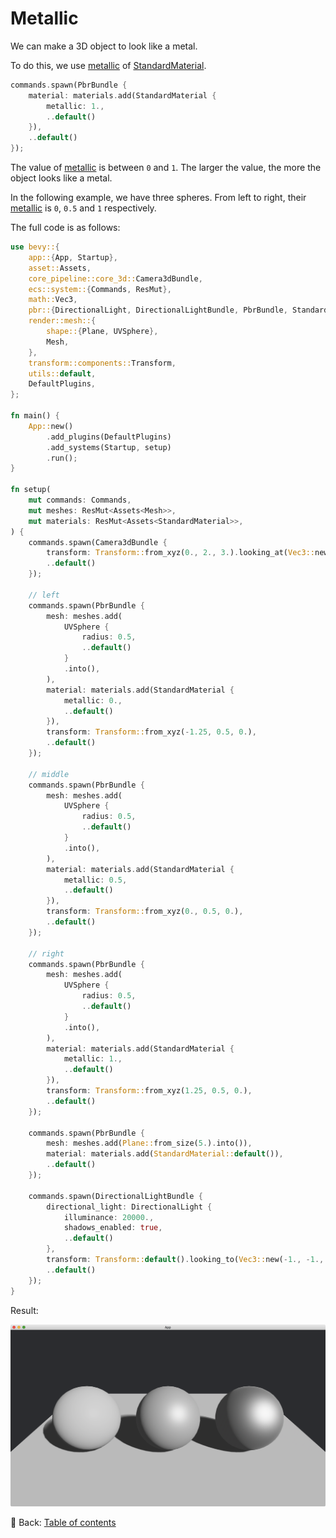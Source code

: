 # Metallic

We can make a 3D object to look like a metal.

To do this, we use [metallic](https://docs.rs/bevy/latest/bevy/pbr/struct.StandardMaterial.html#structfield.metallic) of [StandardMaterial](https://docs.rs/bevy/latest/bevy/pbr/struct.StandardMaterial.html).

```rust
commands.spawn(PbrBundle {
    material: materials.add(StandardMaterial {
        metallic: 1.,
        ..default()
    }),
    ..default()
});
```

The value of [metallic](https://docs.rs/bevy/latest/bevy/pbr/struct.StandardMaterial.html#structfield.metallic) is between `0` and `1`.
The larger the value, the more the object looks like a metal.

In the following example, we have three spheres.
From left to right, their [metallic](https://docs.rs/bevy/latest/bevy/pbr/struct.StandardMaterial.html#structfield.metallic) is `0`, `0.5` and `1` respectively.

The full code is as follows:

```rust
use bevy::{
    app::{App, Startup},
    asset::Assets,
    core_pipeline::core_3d::Camera3dBundle,
    ecs::system::{Commands, ResMut},
    math::Vec3,
    pbr::{DirectionalLight, DirectionalLightBundle, PbrBundle, StandardMaterial},
    render::mesh::{
        shape::{Plane, UVSphere},
        Mesh,
    },
    transform::components::Transform,
    utils::default,
    DefaultPlugins,
};

fn main() {
    App::new()
        .add_plugins(DefaultPlugins)
        .add_systems(Startup, setup)
        .run();
}

fn setup(
    mut commands: Commands,
    mut meshes: ResMut<Assets<Mesh>>,
    mut materials: ResMut<Assets<StandardMaterial>>,
) {
    commands.spawn(Camera3dBundle {
        transform: Transform::from_xyz(0., 2., 3.).looking_at(Vec3::new(0., 0.5, 0.), Vec3::Y),
        ..default()
    });

    // left
    commands.spawn(PbrBundle {
        mesh: meshes.add(
            UVSphere {
                radius: 0.5,
                ..default()
            }
            .into(),
        ),
        material: materials.add(StandardMaterial {
            metallic: 0.,
            ..default()
        }),
        transform: Transform::from_xyz(-1.25, 0.5, 0.),
        ..default()
    });

    // middle
    commands.spawn(PbrBundle {
        mesh: meshes.add(
            UVSphere {
                radius: 0.5,
                ..default()
            }
            .into(),
        ),
        material: materials.add(StandardMaterial {
            metallic: 0.5,
            ..default()
        }),
        transform: Transform::from_xyz(0., 0.5, 0.),
        ..default()
    });

    // right
    commands.spawn(PbrBundle {
        mesh: meshes.add(
            UVSphere {
                radius: 0.5,
                ..default()
            }
            .into(),
        ),
        material: materials.add(StandardMaterial {
            metallic: 1.,
            ..default()
        }),
        transform: Transform::from_xyz(1.25, 0.5, 0.),
        ..default()
    });

    commands.spawn(PbrBundle {
        mesh: meshes.add(Plane::from_size(5.).into()),
        material: materials.add(StandardMaterial::default()),
        ..default()
    });

    commands.spawn(DirectionalLightBundle {
        directional_light: DirectionalLight {
            illuminance: 20000.,
            shadows_enabled: true,
            ..default()
        },
        transform: Transform::default().looking_to(Vec3::new(-1., -1., -1.), Vec3::Y),
        ..default()
    });
}
```

Result:

![Metallic](./pic/metallic.png)

<!-- :arrow_right:  Next:  -->

:blue_book: Back: [Table of contents](./../README.md)
